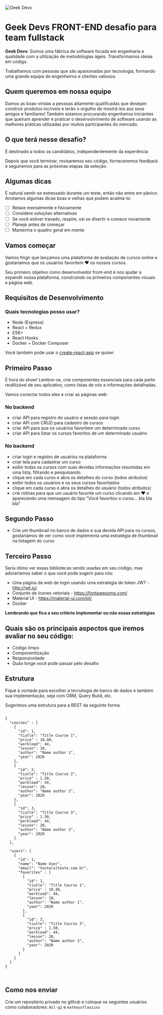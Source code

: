 ![Geek Devs](https://geekdevs.com.br/images/logo.png 'GeekDevs')

# Geek Devs FRONT-END desafio para team fullstack

**Geek Devs**: Somos uma fábrica de software focada em engenharia e qualidade com a utilização de metodologias ágeis. Transformamos ideias em código.

Trabalhamos com pessoas que são apaixonadas por tecnologia, formando uma grande equipe de engenheiros e clientes valiosos.

## Quem queremos em nossa equipe

Damos as boas-vindas a pessoas altamente qualificadas que desejam construir produtos incríveis e terão o orgulho de mostrá-los aos seus amigos e familiares! Também estamos procurando engenheiros iniciantes que queiram aprender e praticar o desenvolvimento de software usando as melhores práticas utilizadas por muitos participantes do mercado.

## O que terá nesse desafio?

É destinado a todos os candidatos, independentemente da experiência

Depois que você terminar, revisaremos seu código, forneceremos feedback e seguiremos para as próximas etapas da seleção.

## Algumas dicas

É natural sentir-se estressado durante um teste, então não entre em pânico. Anotamos algumas dicas boas e velhas que podem acalmá-lo:

- [ ] Relaxe mentalmente e fisicamente
- [ ] Considere soluções alternativas
- [ ] Se você estiver travado, respire, vai se divertir e comece novamente
- [ ] Planeje antes de começar
- [ ] Mantenha o quadro geral em mente

## Vamos começar

Vamos fingir que lançamos uma plataforma de avaliação de cursos online e gostariamos que os usuários favoritem :heart: os nossos cursos.

Seu primeiro objetivo como desenvolvedor front-end é nos ajudar a expandir nossa plataforma, construindo os primeiros componentes visuais e página web.

## Requisitos de Desenvolvimento

### Quais tecnologias posso usar?

- Node (Express)
- React + Redux
- ES6+
- React Hooks
- Docker + Docker Composer

Você também pode usar o <a href="https://create-react-app.dev/docs/getting-started/" target='_blank'>create-react-app</a> se quiser.

## Primeiro Passo

É hora do show! Lembre-se, crie componentes essenciais para cada parte reutilizável de seu aplicativo, como listas de nós e informações detalhadas.

Vamos conectar todos eles e criar as páginas web:

### No backend

- criar API para registro de usuário e sessão para login
- criar API com CRUD para cadastro de cursos
- criar API para que os usuários favoritem um determinado curso
- criar API para listar os cursos favoritos de um determinado usuário

### No backend

- criar login e registro de usuários na plataforma
- criar tela para cadastrar um curso
- exibir todas os cursos com suas devidas informações resumidas em uma lista, filtrando e pesquisando.
- clique em cada curso e abra os detalhes do curso (todos atributos)
- exibir todos os usuários e os seus cursos favoritados
- clique em cada curso e abra os detalhes do usuário (todos atributos)
- crie rotinas para que um usuário favorite um curso clicando em :heart: e aparecendo uma mensagem do tipo "Você favoritou o curso... bla bla bla"

## Segundo Passo

- Crie um thumbnail no banco de dados e sua devida API para os cursos, gostaríamos de ver como você implementa uma estratégia de thumbnail na listagem do curso


## Terceiro Passo

Seria ótimo ver essas bibliotecas sendo usadas em seu código, mas adoraríamos saber o que você pode sugerir para nós:

- Uma página da web de login usando uma estratégia de token JWT - http://jwt.io/ 
- Conjunto de ícones vetoriais - https://fontawesome.com/ 
- Material UI - https://material-ui.com/pt/
- Docker


**Lembrando que fica a seu critério implementar ou não essas estratégias**


## Quais são os principais aspectos que iremos avaliar no seu código:

- Código limpo
- Componentização
- Responsividade
- Quão longe você pode passar pelo desafio


## Estrutura

Fique à vontade para escolher a tecnologia de banco de dados e também sua implementação, seja com ORM, Query Build, etc.

Sugerimos uma estrutura para a REST da seguinte forma.

```

{
  "courses" : [
    {
      "id": 1,
      "tiutle": "Title Course 1",
      "price" : 10.40,
      "workload": 44,
      "lesson": 10,
      "author": "Name author 1",
      "year": 2020
    },
    {
      "id": 2,
      "tiutle": "Title Course 2",
      "price" : 1.50,
      "workload": 44,
      "lesson": 20,
      "author": "Name author 2",
      "year": 2020
    },
    {
      "id": 3,
      "tiutle": "Title Course 3",
      "price" : 1.50,
      "workload": 44,
      "lesson": 20,
      "author": "Name author 3",
      "year": 2020
    }
  ],

  "users": [
    {
      "id": 1,
      "name": "Name User",
      "email": "teste[a]teste.com.br",
      "favorites" : [
        {
          "id": 1,
          "tiutle": "Title Course 1",
          "price" : 10.40,
          "workload": 44,
          "lesson": 10,
          "author": "Name author 1",
          "year": 2020
        },
        {
          "id": 3,
          "tiutle": "Title Course 3",
          "price" : 1.50,
          "workload": 44,
          "lesson": 20,
          "author": "Name author 3",
          "year": 2020
        }
      ]
    }
  ]
}



```

## Como nos enviar

Crie um repositório privado no github e coloque os seguintes usuários como colaboradores: `Wil-g2` e `matheusflauzino`







